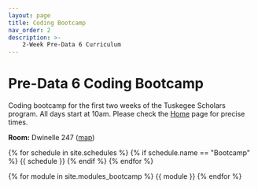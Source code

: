 ```yaml
---
layout: page
title: Coding Bootcamp
nav_order: 2
description: >-
    2-Week Pre-Data 6 Curriculum
---
```


# Pre-Data 6 Coding Bootcamp

Coding bootcamp for the first two weeks of the Tuskegee Scholars program.
All days start at 10am. Please check the [Home](../) page for precise times.

**Room:** Dwinelle 247 ([map](https://maps.app.goo.gl/NtTEMabyopGyQU1u6))

{% for schedule in site.schedules %}
    {% if schedule.name == "Bootcamp" %}
        {{ schedule }}
    {% endif %}
{% endfor %}

{% for module in site.modules_bootcamp %}
{{ module }}
{% endfor %}
